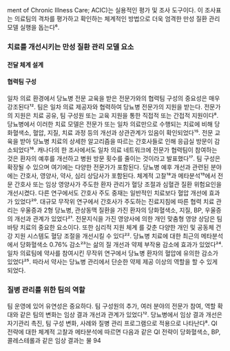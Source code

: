 ment of Chronic Illness Care; ACIC)는 실용적인 평가 및 조사 도구이다. 이 조사표는 의료팀의 격차를 평가하고 확인하는 체계적인 방법으로 더욱 엄격한 만성 질환 관리 모델 실행을 돕는다⁶.

### 치료를 개선시키는 만성 질환 관리 모델 요소
#### 전달 체계 설계
#### 협력팀 구성
일차 의료 환경에서 당뇨병 전문 교육을 받은 전문가와의 협력팀 구성의 중요성은 매우 강조된다¹². 팀은 일차 의료 제공자와 협력하여 당뇨병 전문가의 지원을 받는다. 전문가의 지원은 치료 공유, 팀 구성원 또는 교육 지원을 통한 직접적 또는 간접적 지원이다⁸. 당뇨병에서 이러한 치료 모델은 전문가 또는 일차 의료만으로 수행되는 치료에 비해 당화혈색소, 혈압, 지질, 치료 과정 등의 개선과 상관관계가 있음이 확인되었다¹⁵. 전문 교육을 받아 당뇨병 치료의 상세한 알고리즘을 따르는 간호사들로 인해 응급실 방문이 감소되었다¹⁶. 캐나다의 한 조사에서도 일차 의료 네트워크에 전문가 협력팀이 참여하는 것은 환자의 예후를 개선하고 병원 방문 횟수를 줄이는 것이라고 발표했다¹⁷. 팀 구성은 확장될 수 있으며 여기에는 다양한 전문가가 포함된다. 당뇨병 예후 개선과 관련된 분야에는 간호사, 영양사, 약사, 심리 상담사가 포함된다. 체계적 고찰¹⁸과 메타분석¹⁹에서 전문 간호사 또는 임상 영양사가 주도한 환자 관리가 혈당 조절과 심혈관 질환 위험요인을 개선시켰다. 다른 연구에서도 간호사 주도 중재는 일반적인 치료보다 혈압 개선에 효과가 있었다²⁰. 대규모 무작위 연구에서 간호사가 주도하는 진료지침에 따른 협력 치료 관리는 우울증과 2형 당뇨병, 관상동맥 질환을 가진 환자의 당화혈색소, 지질, BP, 우울증의 개선과 관계가 있었다²¹. 전문지식을 가진 영양사에 의한 개인 맞춤형 영양 상담은 팀 바탕 치료의 중요한 요소이다. 또한 심리적 지원 체계 를 갖춘 다양한 개인 및 공동체 건강 지원 시스템도 혈당 조절을 개선시킬 수 있다²².
당뇨병 치료에 대한 최근의 메타분석에서 당화혈색소 0.76% 감소²³는 삶의 질 개선과 약제 부작용 감소에 효과가 있었다²⁴. 일차 의료팀에 약사를 참여시킨 무작위 연구에서 당뇨병 환자의 혈압에 유의한 감소가 있었다²⁵. 따라서 약사는 당뇨병 관리에서 단순한 약제 제공 이상의 역할을 할 수 있게 되었다.

### 질병 관리를 위한 팀의 역할
팀 운영에 있어 유연성은 중요하다. 팀 구성원의 추가, 여러 분야의 전문가 참여, 역할 확대와 같은 팀의 변화는 임상 결과 개선과 관계가 있었다¹². 당뇨병에서 임상 결과 개선은 자기관리 촉진, 팀 구성 변화, 사례와 질병 관리 프로그램으로 적용으로 나타난다⁸. QI 전략에 대한 체계적 고찰과 메타분석에 따르면 다음과 같은 QI 전략이 당화혈색소, BP, 콜레스테롤과 같은 임상 결과는 물
<PAGE>94